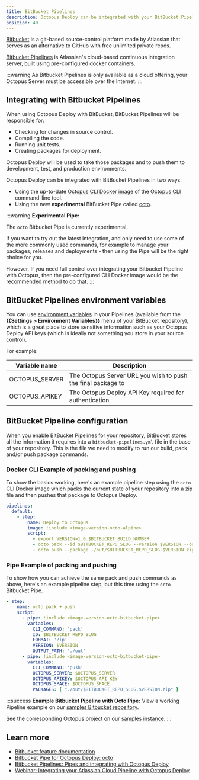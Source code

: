 ```yaml
---
title: BitBucket Pipelines
description: Octopus Deploy can be integrated with your BitBucket Pipelines build chain with the help of the Octopus CLI.
position: 40
---
```


[Bitbucket](https://bitbucket.org/) is a git-based source-control platform made by Atlassian that serves as an alternative to GitHub with free unlimited private repos.

[Bitbucket Pipelines](https://bitbucket.org/product/features/pipelines) is Atlassian's cloud-based continuous integration server, built using pre-configured docker containers.

:::warning
As Bitbucket Pipelines is only available as a cloud offering, your Octopus Server must be accessible over the Internet.
:::

## Integrating with Bitbucket Pipelines

When using Octopus Deploy with BitBucket, BitBucket Pipelines will be responsible for:

- Checking for changes in source control.
- Compiling the code.
- Running unit tests.
- Creating packages for deployment.

Octopus Deploy will be used to take those packages and to push them to development, test, and production environments.

Octopus Deploy can be integrated with BitBucket Pipelines in two ways:

- Using the up-to-date [Octopus CLI Docker image](https://hub.docker.com/r/octopusdeploy/octo/) of the [Octopus CLI](/docs/octopus-rest-api/octopus-cli/index.md) command-line tool.
- Using the new **experimental** BitBucket Pipe called [octo](https://bitbucket.org/octopusdeploy/octo/src/master/README.md).

:::warning 
**Experimental Pipe:**

The `octo` Bitbucket Pipe is currently experimental.

If you want to try out the latest integration, and only need to use some of the more commonly used commands, for example to manage your packages, releases and deployments - then using the Pipe will be the right choice for you. 

However, If you need full control over integrating your Bitbucket Pipeline with Octopus, then the pre-configured CLI Docker image would be the recommended method to do that. 
:::

## BitBucket Pipelines environment variables

You can use [environment variables](https://confluence.atlassian.com/bitbucket/variables-in-pipelines-794502608.html) in your Pipelines (available from the **{{Settings > Environment Variables}}** menu of your BitBucket repository), which is a great place to store sensitive information such as your Octopus Deploy API keys (which is ideally not something you store in your source control).

For example:

| Variable name       | Description|
| ------------- | ------- |
| OCTOPUS_SERVER | The Octopus Server URL you wish to push the final package to |
| OCTOPUS_APIKEY | The Octopus Deploy API Key required for authentication |

## BitBucket Pipeline configuration

When you enable BitBucket Pipelines for your repository, BitBucket stores all the information it requires into a `bitbucket-pipelines.yml` file in the base of your repository. This is the file we need to modify to run our build, pack and/or push package commands.

### Docker CLI Example of packing and pushing

To show the basics working, here's an example pipeline step using the `octo` CLI Docker image which packs the current state of your repository into a zip file and then pushes that package to Octopus Deploy.

```yml
pipelines:
  default:
    - step:
        name: Deploy to Octopus
        image: !include <image-version-octo-alpine>
        script:
          - export VERSION=1.0.$BITBUCKET_BUILD_NUMBER
          - octo pack --id $BITBUCKET_REPO_SLUG --version $VERSION --outFolder ./out --format zip
          - octo push --package ./out/$BITBUCKET_REPO_SLUG.$VERSION.zip  --server $OCTOPUS_SERVER --apiKey $OCTOPUS_APIKEY
```

### Pipe Example of packing and pushing

To show how you can achieve the same pack and push commands as above, here's an example pipeline step, but this time using the `octo` Bitbucket Pipe.

```yml
- step:
    name: octo pack + push
    script:
      - pipe: !include <image-version-octo-bitbucket-pipe>
        variables:
          CLI_COMMAND: 'pack'
          ID: $BITBUCKET_REPO_SLUG
          FORMAT: 'Zip'
          VERSION: $VERSION
          OUTPUT_PATH: './out'
      - pipe: !include <image-version-octo-bitbucket-pipe>
        variables:
          CLI_COMMAND: 'push'
          OCTOPUS_SERVER: $OCTOPUS_SERVER
          OCTOPUS_APIKEY: $OCTOPUS_API_KEY
          OCTOPUS_SPACE: $OCTOPUS_SPACE
          PACKAGES: [ "./out/$BITBUCKET_REPO_SLUG.$VERSION.zip" ]
```

:::success
**Example Bitbucket Pipeline with Octo Pipe:**
View a working Pipeline example on our [samples Bitbucket repository](https://bitbucket.org/octopussamples/petclinic/addon/pipelines/home#!/).

See the corresponding Octopus project on our [samples instance](https://samples.octopus.app/app#/Spaces-85/projects/petclinic/).
:::

## Learn more

- [Bitbucket feature documentation](https://bitbucket.org/product/features/pipelines)
- [Bitbucket Pipe for Octopus Deploy: octo](https://octopus.com/blog/octopus-bitbucket-pipe)
- [Bitbucket Pipelines: Pipes and integrating with Octopus Deploy](https://octopus.com/blog/bitbucket-pipes-and-octopus-deploy)
- [Webinar: Integrating your Atlassian Cloud Pipeline with Octopus Deploy](https://youtube.com/embed/yPjooXDJUA0)
